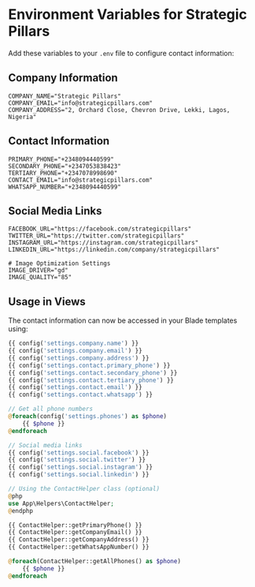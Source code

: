 # Environment Variables for Strategic Pillars

Add these variables to your `.env` file to configure contact information:

## Company Information
```
COMPANY_NAME="Strategic Pillars"
COMPANY_EMAIL="info@strategicpillars.com"
COMPANY_ADDRESS="2, Orchard Close, Chevron Drive, Lekki, Lagos, Nigeria"
```

## Contact Information
```
PRIMARY_PHONE="+2348094440599"
SECONDARY_PHONE="+2347053838423"
TERTIARY_PHONE="+2347078998690"
CONTACT_EMAIL="info@strategicpillars.com"
WHATSAPP_NUMBER="+2348094440599"
```

## Social Media Links
```
FACEBOOK_URL="https://facebook.com/strategicpillars"
TWITTER_URL="https://twitter.com/strategicpillars"
INSTAGRAM_URL="https://instagram.com/strategicpillars"
LINKEDIN_URL="https://linkedin.com/company/strategicpillars"

# Image Optimization Settings
IMAGE_DRIVER="gd"
IMAGE_QUALITY="85"
```

## Usage in Views

The contact information can now be accessed in your Blade templates using:

```php
{{ config('settings.company.name') }}
{{ config('settings.company.email') }}
{{ config('settings.company.address') }}
{{ config('settings.contact.primary_phone') }}
{{ config('settings.contact.secondary_phone') }}
{{ config('settings.contact.tertiary_phone') }}
{{ config('settings.contact.email') }}
{{ config('settings.contact.whatsapp') }}

// Get all phone numbers
@foreach(config('settings.phones') as $phone)
    {{ $phone }}
@endforeach

// Social media links
{{ config('settings.social.facebook') }}
{{ config('settings.social.twitter') }}
{{ config('settings.social.instagram') }}
{{ config('settings.social.linkedin') }}

// Using the ContactHelper class (optional)
@php
use App\Helpers\ContactHelper;
@endphp

{{ ContactHelper::getPrimaryPhone() }}
{{ ContactHelper::getCompanyEmail() }}
{{ ContactHelper::getCompanyAddress() }}
{{ ContactHelper::getWhatsAppNumber() }}

@foreach(ContactHelper::getAllPhones() as $phone)
    {{ $phone }}
@endforeach
```
